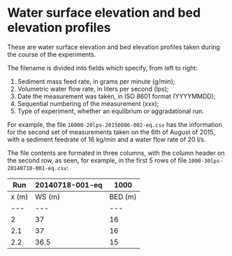 # Water surface elevation and bed elevation profiles
These are water surface elevation and bed elevation profiles taken during the course of the experiments.

The filename is divided into fields which specify, from left to right:
1. Sediment mass feed rate, in grams per minute (g/min);
2. Volumetric water flow rate, in liters per second (lps);
3. Date the measurement was taken, in ISO 8601 format (YYYYMMDD); 
4. Sequential numbering of the measurement (xxx);
5. Type of experiment, whether an equlibrium or aggradational run. 

For example, the file `16000-20lps-20150806-002-eq.csv` has the information for the second set of measurements taken on the 6th of August of 2015, with a sediment feedrate of 16 kg/min and a water flow rate of 20 l/s. 

The file contents are formated in three columns, with the column header on the second row, as seen, for example, in the first 5 rows of file `1000-30lps-20140718-001-eq.csv`: 

Run|20140718-001-eq|1000
---|---|---
x (m)|WS (m)|BED (m)
---|---|---
2|37|16
2.1|37|16
2.2|36.5|15
